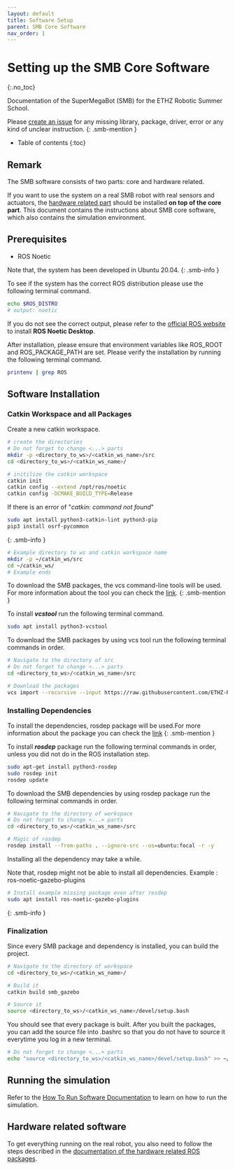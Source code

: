 ```yaml
---
layout: default
title: Software Setup
parent: SMB Core Software
nav_order: 1
---
```


# Setting up the SMB Core Software
{:.no_toc} 

Documentation of the SuperMegaBot (SMB) for the ETHZ Robotic Summer School.

Please [create an issue](https://github.com/ETHZ-RobotX/SuperMegaBot/issues/new) for any missing library, package, driver, error or any kind of unclear instruction.
{: .smb-mention }


* Table of contents
{:toc}

## Remark

The SMB software consists of two parts: core and hardware related.

If you want to use the system on a real SMB robot with real sensors and actuators, the [hardware related part](../robot-operation/installation_hw_packages.md) should be installed **on top of the core part**. This document contains the instructions about SMB core software, which also contains the simulation environment.


## Prerequisites
- ROS Noetic

Note that, the system has been developed in Ubuntu 20.04.
{: .smb-info }

To see if the system has the correct ROS distribution please use the following terminal command. 

```bash
echo $ROS_DISTRO
# output: noetic
```
If you do not see the correct output, please refer to the [official ROS website](http://wiki.ros.org/noetic/Installation/Ubuntu) to install **ROS Noetic Desktop**. 

After installation, please ensure that environment variables like ROS_ROOT and ROS_PACKAGE_PATH are set. Please verify the installation by running the following terminal command.

```bash
printenv | grep ROS
```

## Software Installation

### Catkin Workspace and all Packages

Create a new catkin workspace.

```bash
# create the directories
# Do not forget to change <...> parts
mkdir -p <directory_to_ws>/<catkin_ws_name>/src
cd <directory_to_ws>/<catkin_ws_name>/

# initilize the catkin workspace
catkin init
catkin config --extend /opt/ros/noetic
catkin config -DCMAKE_BUILD_TYPE=Release
```


If there is an error of "*catkin: command not found*" 
```bash
sudo apt install python3-catkin-lint python3-pip
pip3 install osrf-pycommon
```
{: .smb-info }


```bash
# Example directory to ws and catkin workspace name
mkdir -p ~/catkin_ws/src
cd ~/catkin_ws/
# Example ends
```


To download the SMB packages, the vcs command-line tools will be used. For more information about the tool you can check the [link](http://wiki.ros.org/vcstool).
{: .smb-mention }

To install ***vcstool*** run the following terminal command.

```bash
sudo apt install python3-vcstool 
```
To download the SMB packages by using vcs tool run the following terminal commands in order. 

```bash
# Navigate to the directory of src
# Do not forget to change <...> parts
cd <directory_to_ws>/<catkin_ws_name>/src

# Download the packages
vcs import --recursive --input https://raw.githubusercontent.com/ETHZ-RobotX/SuperMegaBot/master/smb.repos .
```

### Installing Dependencies

To install the dependencies, rosdep package will be used.For more information about the package you can check the [link](https://docs.ros.org/en/independent/api/rosdep/html/)
{: .smb-mention }


To install ***rosdep*** package run the following terminal commands in order, unless you did not do in the ROS installation step.

```bash
sudo apt-get install python3-rosdep
sudo rosdep init
rosdep update
```

To download the SMB dependencies by using rosdep package run the following terminal commands in order. 
```bash
# Navigate to the directory of workspace
# Do not forget to change <...> parts
cd <directory_to_ws>/<catkin_ws_name>/src

# Magic of rosdep
rosdep install --from-paths . --ignore-src --os=ubuntu:focal -r -y
```

Installing all the dependency may take a while. 

Note that, rosdep might not be able to install all dependencies.
Example : ros-noetic-gazebo-plugins
```bash
# Install example missing package even after resdep
sudo apt install ros-noetic-gazebo-plugins
```
{: .smb-info }

### Finalization
Since every SMB package and dependency is installed, you can build the project.
```bash
# Navigate to the directory of workspace
cd <directory_to_ws>/<catkin_ws_name>/

# Build it
catkin build smb_gazebo

# Source it
source <directory_to_ws>/<catkin_ws_name>/devel/setup.bash
```

You should see that every package is built.
After you built the packages, you can add the source file into .bashrc so that you do not have to source it everytime you log in a new terminal. 

```bash
# Do not forget to change <...> parts
echo "source <directory_to_ws>/<catkin_ws_name>/devel/setup.bash" >> ~/.bashrc
```

## Running the simulation
Refer to the [How To Run Software Documentation](HowToRunSoftware.md) to learn on how to run the simulation.


## Hardware related software
To get everything running on the real robot, you also need to follow the steps described in the [documentation of the hardware related ROS packages](../robot-operation/installation_hw_packages.md).
